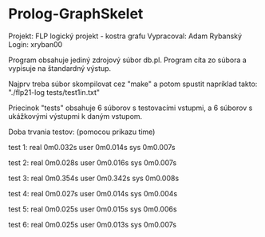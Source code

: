 # Prolog-GraphSkelet

Projekt: FLP logický projekt - kostra grafu
Vypracoval: Adam Rybanský
Login: xryban00

Program obsahuje jediný zdrojový súbor db.pl. 
Program cíta zo súbora a vypisuje na štandardný výstup.

Najprv treba súbor skompilovat cez "make"
a potom spustit napríklad takto: "./flp21-log tests/test1in.txt"

Priecinok "tests" obsahuje 6 súborov s testovacími vstupmi, 
a 6 súborov s ukážkovými výstupmi k daným vstupom.

Doba trvania testov: (pomocou prikazu time)

test 1:
real    0m0.032s
user    0m0.014s
sys     0m0.007s

test 2:
real    0m0.028s
user    0m0.016s
sys     0m0.007s

test 3:
real    0m0.354s
user    0m0.342s
sys     0m0.008s

test 4:
real    0m0.027s
user    0m0.014s
sys     0m0.004s

test 5:
real    0m0.025s
user    0m0.015s
sys     0m0.006s

test 6:
real    0m0.025s
user    0m0.013s
sys     0m0.007s
